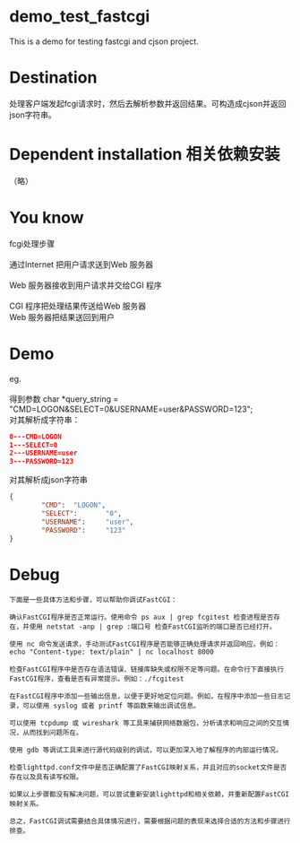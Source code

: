 # demo_test_fastcgi
This is a demo for testing fastcgi and cjson project. 
  
# Destination
处理客户端发起fcgi请求时，然后去解析参数并返回结果。可构造成cjson并返回json字符串。 
     
                      
# Dependent installation 相关依赖安装                                    
（略）                                
                                        
# You know          
fcgi处理步骤<br>    
通过Internet 把用户请求送到Web 服务器<br>     
Web 服务器接收到用户请求并交给CGI 程序<br>       
CGI 程序把处理结果传送给Web 服务器<br>
Web 服务器把结果送回到用户<br> 
# Demo  
eg.<br>    
得到参数 char *query_string = "CMD=LOGON&SELECT=0&USERNAME=user&PASSWORD=123";<br>
对其解析成字符串：
```json  
0---CMD=LOGON 
1---SELECT=0
2---USERNAME=user
3---PASSWORD=123
```
     
对其解析成json字符串
```json
{
        "CMD":  "LOGON",
        "SELECT":       "0",
        "USERNAME":     "user",
        "PASSWORD":     "123"
}   
```
# Debug
```
下面是一些具体方法和步骤，可以帮助你调试FastCGI：

确认FastCGI程序是否正常运行。使用命令 ps aux | grep fcgitest 检查进程是否存在，并使用 netstat -anp | grep :端口号 检查FastCGI监听的端口是否已经打开。

使用 nc 命令发送请求，手动测试FastCGI程序是否能够正确处理请求并返回响应。例如：echo "Content-type: text/plain" | nc localhost 8000

检查FastCGI程序中是否存在语法错误、链接库缺失或权限不足等问题。在命令行下直接执行FastCGI程序，查看是否有异常提示。例如：./fcgitest

在FastCGI程序中添加一些输出信息，以便于更好地定位问题。例如，在程序中添加一些日志记录，可以使用 syslog 或者 printf 等函数来输出调试信息。

可以使用 tcpdump 或 wireshark 等工具来捕获网络数据包，分析请求和响应之间的交互情况，从而找到问题所在。

使用 gdb 等调试工具来进行源代码级别的调试，可以更加深入地了解程序的内部运行情况。

检查lighttpd.conf文件中是否正确配置了FastCGI映射关系，并且对应的socket文件是否存在以及具有读写权限。

如果以上步骤都没有解决问题，可以尝试重新安装lighttpd和相关依赖，并重新配置FastCGI映射关系。

总之，FastCGI调试需要结合具体情况进行，需要根据问题的表现来选择合适的方法和步骤进行排查。
```   

